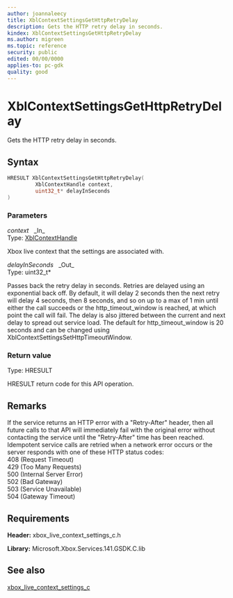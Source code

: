 ```yaml
---
author: joannaleecy
title: XblContextSettingsGetHttpRetryDelay
description: Gets the HTTP retry delay in seconds.
kindex: XblContextSettingsGetHttpRetryDelay
ms.author: migreen
ms.topic: reference
security: public
edited: 00/00/0000
applies-to: pc-gdk
quality: good
---
```


# XblContextSettingsGetHttpRetryDelay  

Gets the HTTP retry delay in seconds.  

## Syntax  
  
```cpp
HRESULT XblContextSettingsGetHttpRetryDelay(  
         XblContextHandle context,  
         uint32_t* delayInSeconds  
)  
```  
  
### Parameters  
  
*context* &nbsp;&nbsp;\_In\_  
Type: [XblContextHandle](../../types_c/handles/xblcontexthandle.md)  
  
Xbox live context that the settings are associated with.  
  
*delayInSeconds* &nbsp;&nbsp;\_Out\_  
Type: uint32_t*  
  
Passes back the retry delay in seconds. Retries are delayed using an exponential back off. By default, it will delay 2 seconds then the next retry will delay 4 seconds, then 8 seconds, and so on up to a max of 1 min until either the call succeeds or the http_timeout_window is reached, at which point the call will fail. The delay is also jittered between the current and next delay to spread out service load. The default for http_timeout_window is 20 seconds and can be changed using XblContextSettingsSetHttpTimeoutWindow.  
  
  
### Return value  
Type: HRESULT
  
HRESULT return code for this API operation.
  
## Remarks  
  
If the service returns an HTTP error with a "Retry-After" header, then all future calls to that API will immediately fail with the original error without contacting the service until the "Retry-After" time has been reached. <br /> Idempotent service calls are retried when a network error occurs or the server responds with one of these HTTP status codes:<br /> 408 (Request Timeout)<br /> 429 (Too Many Requests)<br /> 500 (Internal Server Error)<br /> 502 (Bad Gateway)<br /> 503 (Service Unavailable)<br /> 504 (Gateway Timeout)<br />
  
## Requirements  
  
**Header:** xbox_live_context_settings_c.h
  
**Library:** Microsoft.Xbox.Services.141.GSDK.C.lib
  
## See also  
[xbox_live_context_settings_c](../xbox_live_context_settings_c_members.md)  
  
  